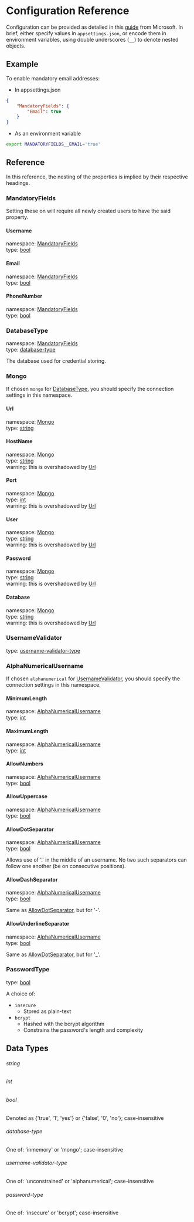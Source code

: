 # Configuration Reference

Configuration can be provided as detailed in this 
[guide](https://learn.microsoft.com/en-us/aspnet/core/fundamentals/configuration/?view=aspnetcore-9.0)
from Microsoft. In brief, either specify values in `appsettings.json`, or encode them
in environment variables, using double underscores (`__`) to denote nested objects.

## Example

To enable mandatory email addresses:
- In appsettings.json
```json
{
    "MandatoryFields": {
        "Email": true
    }
}
```
- As an environment variable
```bash
export MANDATORYFIELDS__EMAIL='true'
```

## Reference

In this reference, the nesting of the properties is implied by
their respective headings.

### MandatoryFields
Setting these on will require all newly created users to have
the said property.

#### Username
namespace: [MandatoryFields](#mandatoryfields) \
type: [bool](#bool)

#### Email
namespace: [MandatoryFields](#mandatoryfields) \
type: [bool](#bool)

#### PhoneNumber
namespace: [MandatoryFields](#mandatoryfields) \
type: [bool](#bool)

### DatabaseType
namespace: [MandatoryFields](#mandatoryfields) \
type: [database-type](#database-type)

The database used for credential storing.

### Mongo
If chosen `mongo` for [DatabaseType](#databasetype), you should
specify the connection settings in this namespace.

#### Url
namespace: [Mongo](#mongo) \
type: [string](#string)

#### HostName
namespace: [Mongo](#mongo) \
type: [string](#string) \
warning: this is overshadowed by [Url](#url)

#### Port
namespace: [Mongo](#mongo) \
type: [int](#int) \
warning: this is overshadowed by [Url](#url)

#### User
namespace: [Mongo](#mongo) \
type: [string](#string) \
warning: this is overshadowed by [Url](#url)

#### Password
namespace: [Mongo](#mongo) \
type: [string](#string) \
warning: this is overshadowed by [Url](#url)

#### Database
namespace: [Mongo](#mongo) \
type: [string](#string) \
warning: this is overshadowed by [Url](#url)

### UsernameValidator
type: [username-validator-type](#username-validator-type)

### AlphaNumericalUsername
If chosen `alphanumerical` for [UsernameValidator](#usernamevalidator), you should
specify the connection settings in this namespace.

#### MinimumLength
namespace: [AlphaNumericalUsername](#alphanumericalusername) \
type: [int](#int)

#### MaximumLength
namespace: [AlphaNumericalUsername](#alphanumericalusername) \
type: [int](#int)

#### AllowNumbers
namespace: [AlphaNumericalUsername](#alphanumericalusername) \
type: [bool](#bool)

#### AllowUppercase
namespace: [AlphaNumericalUsername](#alphanumericalusername) \
type: [bool](#bool)

#### AllowDotSeparator
namespace: [AlphaNumericalUsername](#alphanumericalusername) \
type: [bool](#bool)

Allows use of '.' in the middle of an username. No two such separators can
follow one another (be on consecutive positions).

#### AllowDashSeparator
namespace: [AlphaNumericalUsername](#alphanumericalusername) \
type: [bool](#bool)

Same as [AllowDotSeparator](#allow-dot-separator), but for '-'.

#### AllowUnderlineSeparator
namespace: [AlphaNumericalUsername](#alphanumericalusername) \
type: [bool](#bool)

Same as [AllowDotSeparator](#allow-dot-separator), but for '_'.

### PasswordType
type: [bool](#bool)

A choice of:
- `insecure`
    - Stored as plain-text
- `bcrypt`
    - Hashed with the bcrypt algorithm
    - Constrains the password's length and complexity

## Data Types
###### string
###### int
###### bool 
Denoted as {'true', '1', 'yes'} or {'false', '0', 'no'}; case-insensitive
###### database-type
One of: 'inmemory' or 'mongo'; case-insensitive
###### username-validator-type
One of: 'unconstrained' or 'alphanumerical'; case-insensitive
###### password-type
One of: 'insecure' or 'bcrypt'; case-insensitive
